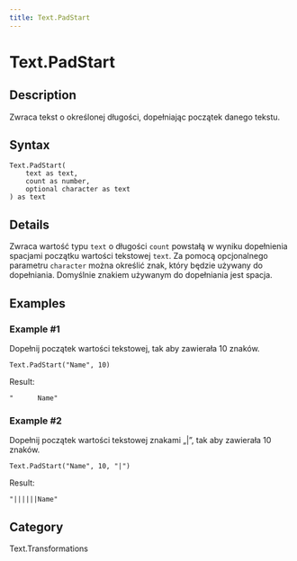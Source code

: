 ```yaml
---
title: Text.PadStart
---
```


# Text.PadStart


## Description

Zwraca tekst o określonej długości, dopełniając początek danego tekstu.


## Syntax

```powerquery
Text.PadStart(
    text as text,
    count as number,
    optional character as text
) as text
```


## Details

Zwraca wartość typu <code>text</code> o długości <code>count</code> powstałą w wyniku dopełnienia spacjami początku wartości tekstowej <code>text</code>.    Za pomocą opcjonalnego parametru <code>character</code> można określić znak, który będzie używany do dopełniania. Domyślnie znakiem używanym do dopełniania jest spacja.


## Examples

### Example #1 
Dopełnij początek wartości tekstowej, tak aby zawierała 10 znaków.
```powerquery
Text.PadStart("Name", 10)
```

Result: 
```powerquery
"      Name"
```


### Example #2 
Dopełnij początek wartości tekstowej znakami „|”, tak aby zawierała 10 znaków.
```powerquery
Text.PadStart("Name", 10, "|")
```

Result: 
```powerquery
"||||||Name"
```




## Category
Text.Transformations
